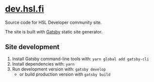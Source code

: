 # [dev.hsl.fi](https://dev.hsl.fi)

Source code for HSL Developer community site.

The site is built with [Gatsby](https://www.gatsbyjs.org/) static site generator.

## Site development

1. Install Gatsby command-line tools with: `yarn global add gatsby-cli`
2. Install dependencies with: `yarn`
3. Run development version with: `gatsby develop`
   * or build production version with `gatsby build`